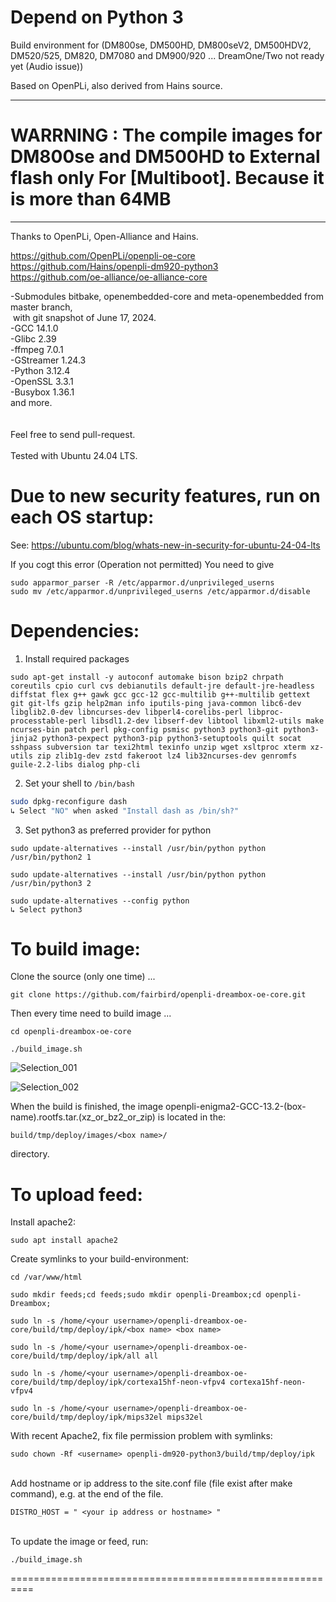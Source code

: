# Depend on Python 3

Build environment for (DM800se, DM500HD, DM800seV2, DM500HDV2, DM520/525, DM820, DM7080 and DM900/920 ... DreamOne/Two not ready yet (Audio issue))

Based on OpenPLi, also derived from Hains source.<br>

 ***************************************************************************************************************************
# WARRNING : The compile images for DM800se and DM500HD to External flash only For [Multiboot]. Because it is more than 64MB
 ***************************************************************************************************************************

Thanks to OpenPLi, Open-Alliance and Hains.

https://github.com/OpenPLi/openpli-oe-core<br>
https://github.com/Hains/openpli-dm920-python3<br>
https://github.com/oe-alliance/oe-alliance-core


-Submodules bitbake, openembedded-core and meta-openembedded from master branch,<br>
&nbsp;with git snapshot of June 17, 2024.<br>
-GCC 14.1.0<br>
-Glibc 2.39<br>
-ffmpeg 7.0.1<br>
-GStreamer 1.24.3<br>
-Python 3.12.4<br>
-OpenSSL 3.3.1<br>
-Busybox 1.36.1<br>
and more.<br>
<br>
<br>
Feel free to send pull-request.
<br>
<br>
Tested with Ubuntu 24.04 LTS.

# Due to new security features, run on each OS startup:

See:
https://ubuntu.com/blog/whats-new-in-security-for-ubuntu-24-04-lts

If you cogt this error (Operation not permitted) You need to give
```
sudo apparmor_parser -R /etc/apparmor.d/unprivileged_userns
sudo mv /etc/apparmor.d/unprivileged_userns /etc/apparmor.d/disable
```
# Dependencies:
1. Install required packages
```
sudo apt-get install -y autoconf automake bison bzip2 chrpath coreutils cpio curl cvs debianutils default-jre default-jre-headless diffstat flex g++ gawk gcc gcc-12 gcc-multilib g++-multilib gettext git git-lfs gzip help2man info iputils-ping java-common libc6-dev libglib2.0-dev libncurses-dev libperl4-corelibs-perl libproc-processtable-perl libsdl1.2-dev libserf-dev libtool libxml2-utils make ncurses-bin patch perl pkg-config psmisc python3 python3-git python3-jinja2 python3-pexpect python3-pip python3-setuptools quilt socat sshpass subversion tar texi2html texinfo unzip wget xsltproc xterm xz-utils zip zlib1g-dev zstd fakeroot lz4 lib32ncurses-dev genromfs guile-2.2-libs dialog php-cli
```
2. Set your shell to `/bin/bash`
```sh
sudo dpkg-reconfigure dash
↳ Select "NO" when asked "Install dash as /bin/sh?"
```
3. Set python3 as preferred provider for python
```
sudo update-alternatives --install /usr/bin/python python /usr/bin/python2 1

sudo update-alternatives --install /usr/bin/python python /usr/bin/python3 2

sudo update-alternatives --config python
↳ Select python3
```
# To build image:
Clone the source (only one time) ...
```
git clone https://github.com/fairbird/openpli-dreambox-oe-core.git
```
Then every time need to build image ...
```
cd openpli-dreambox-oe-core

./build_image.sh
```
![Selection_001](https://user-images.githubusercontent.com/1761779/130413731-c24a2ddd-ca71-437e-8734-bdfc2f8729ff.png)

![Selection_002](https://user-images.githubusercontent.com/1761779/130413735-8f2a0caf-e3f7-4264-b33e-b474ac13d245.png)

When the build is finished, the image openpli-enigma2-GCC-13.2-(box-name).rootfs.tar.(xz_or_bz2_or_zip) is located in the:
```
build/tmp/deploy/images/<box name>/
```
directory.

# To upload feed:

Install apache2:
```
sudo apt install apache2
```
Create symlinks to your build-environment:
```
cd /var/www/html

sudo mkdir feeds;cd feeds;sudo mkdir openpli-Dreambox;cd openpli-Dreambox;

sudo ln -s /home/<your username>/openpli-dreambox-oe-core/build/tmp/deploy/ipk/<box name> <box name> 

sudo ln -s /home/<your username>/openpli-dreambox-oe-core/build/tmp/deploy/ipk/all all

sudo ln -s /home/<your username>/openpli-dreambox-oe-core/build/tmp/deploy/ipk/cortexa15hf-neon-vfpv4 cortexa15hf-neon-vfpv4

sudo ln -s /home/<your username>/openpli-dreambox-oe-core/build/tmp/deploy/ipk/mips32el mips32el
```
With recent Apache2, fix file permission problem with symlinks:
```
sudo chown -Rf <username> openpli-dm920-python3/build/tmp/deploy/ipk
```
<br>Add hostname or ip address to the site.conf file (file exist after make command), e.g. at the end of the file.
```
DISTRO_HOST = " <your ip address or hostname> "
```
<br>To update the image or feed, run:
```
./build_image.sh
```
==========================================================
